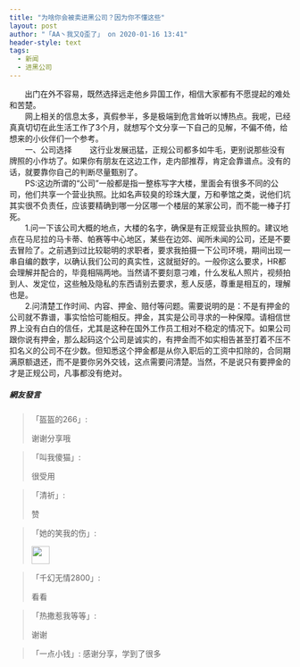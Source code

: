 ```yaml
---
title: "为啥你会被卖进黑公司？因为你不懂这些"
layout: post
author: "「AA丶我又Q歪了」 on 2020-01-16 13:41"
header-style: text
tags:
  - 新闻
  - 进黑公司
---
```


&nbsp; &nbsp; &nbsp; &nbsp;出门在外不容易，既然选择远走他乡异国工作，相信大家都有不愿提起的难处和苦楚。
<br>
　　网上相关的信息太多，真假参半，多是极端到危言耸听以博热点。我呢，已经真真切切在此生活工作了3个月，就想写个文分享一下自己的见解，不偏不倚，给想来的小伙伴们一个参考。
<br>
　　一、公司选择
　　这行业发展迅猛，正规公司都多如牛毛，更别说那些没有牌照的小作坊了。如果你有朋友在这边工作，走内部推荐，肯定会靠谱点。没有的话，就要靠你自己的判断尽量甄别了。
<br>
　　PS:这边所谓的“公司”一般都是指一整栋写字大楼，里面会有很多不同的公司，他们共享一个营业执照。比如名声较臭的珍珠大厦，万和拳馆之类，说他们坑其实很不负责任，应该要精确到哪一分区哪一个楼层的某家公司，而不能一棒子打死。
<br>
　　1.问一下该公司大概的地点，大楼的名字，确保是有正规营业执照的。建议地点在马尼拉的马卡蒂、帕赛等中心地区，某些在边郊、闻所未闻的公司，还是不要去冒险了。之前遇到过比较聪明的求职者，要求我拍摄一下公司环境，期间出现一串自编的数字，以确认我们公司的真实性，这就挺好的。一般你这么要求，HR都会理解并配合的，毕竟相隔两地。当然请不要刻意刁难，什么发私人照片，视频拍到人、发定位，这些触及隐私的东西请别去要求，惹人反感，尊重是相互的，理解也是。
<br>
　　2.问清楚工作时间、内容、押金、赔付等问题。需要说明的是：不是有押金的公司就不靠谱，事实恰恰可能相反。押金，其实是公司寻求的一种保障。请相信世界上没有白白的信任，尤其是这种在国外工作员工相对不稳定的情况下。如果公司跟你说有押金，那么起码这个公司是诚实的，有押金而不如实相告甚至打着不压不扣名义的公司不在少数。但知悉这个押金都是从你入职后的工资中扣除的，合同期满原额退还，而不是要你另外交钱，这点需要问清楚。当然，不是说只有要押金的才是正规公司，凡事都没有绝对。
<input type="hidden" value="菲乐园提供"><br>

##### 網友發言 
> 「盔盔的266」:
> <p>谢谢分享哦</p>

> 「叫我傻猫」:
> <p>很受用</p>

> 「清祈」:
> <p>赞</p>

> 「她的笑我的伤」:
> <p><img src="http://images.feileyuan.com/images/ueditor/dialogs/emotion/images/tsj/t_0009.gif" width="32" height="32"></p>

> 「千幻无情2800」:
> <p>看看</p>

> 「热撒惹我等等」:
> <p>谢谢</p>

> 「一点小钱」:
> 感谢分享，学到了很多


